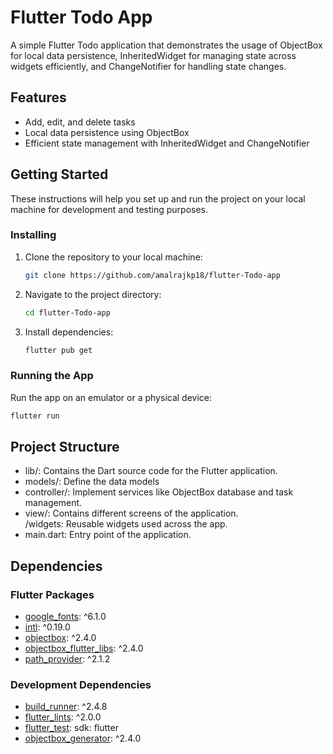 # Flutter Todo App 

A simple Flutter Todo application that demonstrates the usage of ObjectBox for local data persistence, InheritedWidget for managing state across widgets efficiently, and ChangeNotifier for handling state changes.

## Features

- Add, edit, and delete tasks
- Local data persistence using ObjectBox
- Efficient state management with InheritedWidget and ChangeNotifier

## Getting Started

These instructions will help you set up and run the project on your local machine for development and testing purposes.

### Installing

1. Clone the repository to your local machine:

    ```bash
    git clone https://github.com/amalrajkp18/flutter-Todo-app
    ```

2. Navigate to the project directory:

    ```bash
    cd flutter-Todo-app
    ```

3. Install dependencies:

    ```bash
    flutter pub get
    ```

### Running the App

Run the app on an emulator or a physical device:

```bash
flutter run
```

## Project Structure
  - lib/: Contains the Dart source code for the Flutter application.
  - models/: Define the data models
  - controller/: Implement services like ObjectBox database and task management.
  - view/: Contains different screens of the application.<br>/widgets: Reusable widgets used across the app.
  - main.dart: Entry point of the application.

## Dependencies

### Flutter Packages

- [google_fonts](https://pub.dev/packages/google_fonts): ^6.1.0
- [intl](https://pub.dev/packages/intl): ^0.19.0
- [objectbox](https://pub.dev/packages/objectbox): ^2.4.0
- [objectbox_flutter_libs](https://pub.dev/packages/objectbox_flutter_libs): ^2.4.0
- [path_provider](https://pub.dev/packages/path_provider): ^2.1.2

### Development Dependencies

- [build_runner](https://pub.dev/packages/build_runner): ^2.4.8
- [flutter_lints](https://pub.dev/packages/flutter_lints): ^2.0.0
- [flutter_test](https://flutter.dev/docs/cookbook/testing/unit/introduction): sdk: flutter
- [objectbox_generator](https://pub.dev/packages/objectbox_generator): ^2.4.0


